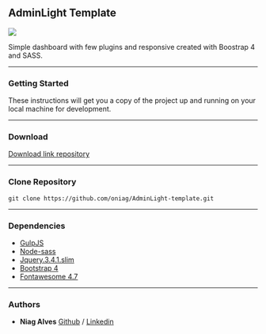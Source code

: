 ## AdminLight Template

![](https://raw.githubusercontent.com/oniag/AdminLight-template-free/master/assets/img/dashboard.gif)

Simple dashboard with few plugins and responsive created with Boostrap 4 and SASS.

-------------
### Getting Started
These instructions will get you a copy of the project up and running on your local machine for development.

-------------

### Download
[Download link repository](https://github.com/oniag/AdminLight-template/archive/master.zip)

-------------

### Clone Repository
`git clone https://github.com/oniag/AdminLight-template.git`

-------------

### Dependencies
- [GulpJS](https://gulpjs.com)
- [Node-sass](https://github.com/sass/node-sass)
- [Jquery.3.4.1.slim](https://code.jquery.com)
- [Bootstrap 4](https://getbootstrap.com/)
- [Fontawesome 4.7](https://fontawesome.com/v4.7.0/)

-------------

### Authors

-  **Niag Alves** [Github](https://github.com/oniag) / [Linkedin](https://www.linkedin.com/in/niagsouza/)
